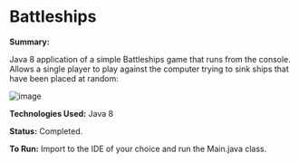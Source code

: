 # Battleships

<b>Summary:</b>

Java 8 application of a simple Battleships game that runs from the console. Allows a single player to play against the computer trying to sink ships that have been placed at random:

![image](https://user-images.githubusercontent.com/47950278/109014205-d336c800-76ab-11eb-9d6f-e0f1cfc6d897.png)

<b>Technologies Used:</b> Java 8

<b>Status:</b> Completed. 

<b>To Run:</b>
Import to the IDE of your choice and run the Main.java class.
